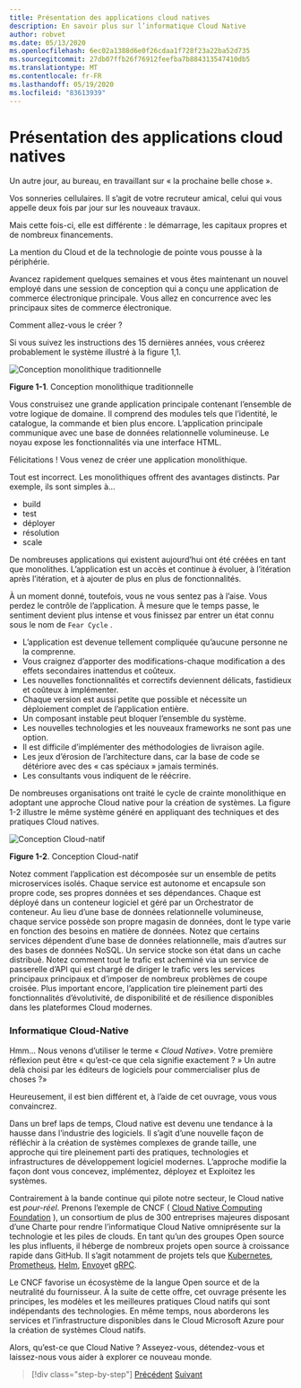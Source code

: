 ```yaml
---
title: Présentation des applications cloud natives
description: En savoir plus sur l’informatique Cloud Native
author: robvet
ms.date: 05/13/2020
ms.openlocfilehash: 6ec02a1388d6e0f26cdaa1f728f23a22ba52d735
ms.sourcegitcommit: 27db07ffb26f76912feefba7b884313547410db5
ms.translationtype: MT
ms.contentlocale: fr-FR
ms.lasthandoff: 05/19/2020
ms.locfileid: "83613939"
---
```

# <a name="introduction-to-cloud-native-applications"></a>Présentation des applications cloud natives

Un autre jour, au bureau, en travaillant sur « la prochaine belle chose ».

Vos sonneries cellulaires. Il s’agit de votre recruteur amical, celui qui vous appelle deux fois par jour sur les nouveaux travaux.

Mais cette fois-ci, elle est différente : le démarrage, les capitaux propres et de nombreux financements.

La mention du Cloud et de la technologie de pointe vous pousse à la périphérie.

Avancez rapidement quelques semaines et vous êtes maintenant un nouvel employé dans une session de conception qui a conçu une application de commerce électronique principale. Vous allez en concurrence avec les principaux sites de commerce électronique.

Comment allez-vous le créer ?

Si vous suivez les instructions des 15 dernières années, vous créerez probablement le système illustré à la figure 1,1.

![Conception monolithique traditionnelle](./media/monolithic-design.png)

**Figure 1-1**. Conception monolithique traditionnelle

Vous construisez une grande application principale contenant l’ensemble de votre logique de domaine. Il comprend des modules tels que l’identité, le catalogue, la commande et bien plus encore. L’application principale communique avec une base de données relationnelle volumineuse. Le noyau expose les fonctionnalités via une interface HTML.

Félicitations !  Vous venez de créer une application monolithique.

Tout est incorrect. Les monolithiques offrent des avantages distincts. Par exemple, ils sont simples à...

- build
- test
- déployer
- résolution
- scale

De nombreuses applications qui existent aujourd’hui ont été créées en tant que monolithes. L’application est un accès et continue à évoluer, à l’itération après l’itération, et à ajouter de plus en plus de fonctionnalités.

À un moment donné, toutefois, vous ne vous sentez pas à l’aise. Vous perdez le contrôle de l’application. À mesure que le temps passe, le sentiment devient plus intense et vous finissez par entrer un état connu sous le nom de `Fear Cycle` .

- L’application est devenue tellement compliquée qu’aucune personne ne la comprenne.
- Vous craignez d’apporter des modifications-chaque modification a des effets secondaires inattendus et coûteux.
- Les nouvelles fonctionnalités et correctifs deviennent délicats, fastidieux et coûteux à implémenter.
- Chaque version est aussi petite que possible et nécessite un déploiement complet de l’application entière.
- Un composant instable peut bloquer l’ensemble du système.
- Les nouvelles technologies et les nouveaux frameworks ne sont pas une option.
- Il est difficile d’implémenter des méthodologies de livraison agile.
- Les jeux d’érosion de l’architecture dans, car la base de code se détériore avec des « cas spéciaux » jamais terminés.
- Les consultants vous indiquent de le réécrire.

De nombreuses organisations ont traité le cycle de crainte monolithique en adoptant une approche Cloud native pour la création de systèmes. La figure 1-2 illustre le même système généré en appliquant des techniques et des pratiques Cloud natives.

![Conception Cloud-natif](./media/cloud-native-design.png)

**Figure 1-2**. Conception Cloud-natif

Notez comment l’application est décomposée sur un ensemble de petits microservices isolés. Chaque service est autonome et encapsule son propre code, ses propres données et ses dépendances. Chaque est déployé dans un conteneur logiciel et géré par un Orchestrator de conteneur. Au lieu d’une base de données relationnelle volumineuse, chaque service possède son propre magasin de données, dont le type varie en fonction des besoins en matière de données. Notez que certains services dépendent d’une base de données relationnelle, mais d’autres sur des bases de données NoSQL. Un service stocke son état dans un cache distribué. Notez comment tout le trafic est acheminé via un service de passerelle d’API qui est chargé de diriger le trafic vers les services principaux principaux et d’imposer de nombreux problèmes de coupe croisée. Plus important encore, l’application tire pleinement parti des fonctionnalités d’évolutivité, de disponibilité et de résilience disponibles dans les plateformes Cloud modernes.

### <a name="cloud-native-computing"></a>Informatique Cloud-Native

Hmm... Nous venons d’utiliser le terme « _Cloud Native_». Votre première réflexion peut être « qu’est-ce que cela signifie exactement ? » Un autre delà choisi par les éditeurs de logiciels pour commercialiser plus de choses ?»

Heureusement, il est bien différent et, à l’aide de cet ouvrage, vous vous convaincrez.

Dans un bref laps de temps, Cloud native est devenu une tendance à la hausse dans l’industrie des logiciels. Il s’agit d’une nouvelle façon de réfléchir à la création de systèmes complexes de grande taille, une approche qui tire pleinement parti des pratiques, technologies et infrastructures de développement logiciel modernes. L’approche modifie la façon dont vous concevez, implémentez, déployez et Exploitez les systèmes.

Contrairement à la bande continue qui pilote notre secteur, le Cloud native est _pour-réel_. Prenons l’exemple de CNCF ( [Cloud Native Computing Foundation](https://www.cncf.io/) ), un consortium de plus de 300 entreprises majeures disposant d’une Charte pour rendre l’informatique Cloud Native omniprésente sur la technologie et les piles de clouds. En tant qu’un des groupes Open source les plus influents, il héberge de nombreux projets open source à croissance rapide dans GitHub. Il s’agit notamment de projets tels que [Kubernetes](https://kubernetes.io/), [Prometheus](https://prometheus.io/), [Helm](https://helm.sh/), [Envoy](https://www.envoyproxy.io/)et [gRPC](https://grpc.io/).

Le CNCF favorise un écosystème de la langue Open source et de la neutralité du fournisseur. À la suite de cette offre, cet ouvrage présente les principes, les modèles et les meilleures pratiques Cloud natifs qui sont indépendants des technologies. En même temps, nous aborderons les services et l’infrastructure disponibles dans le Cloud Microsoft Azure pour la création de systèmes Cloud natifs.

Alors, qu’est-ce que Cloud Native ? Asseyez-vous, détendez-vous et laissez-nous vous aider à explorer ce nouveau monde.

>[!div class="step-by-step"]
>[Précédent](index.md) 
> [Suivant](definition.md)
